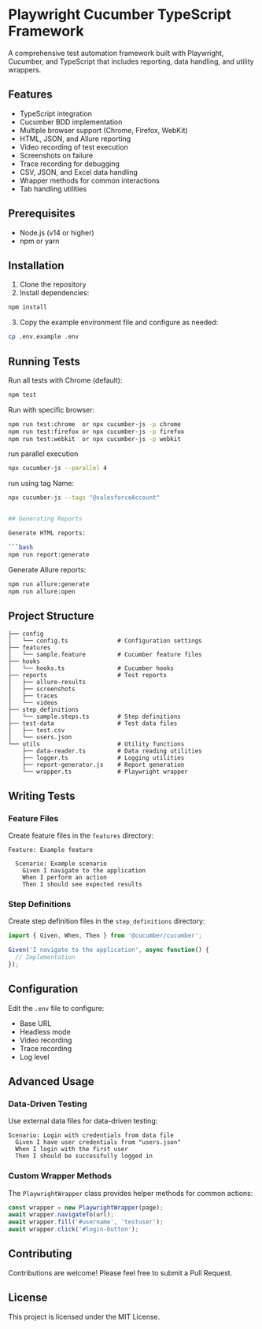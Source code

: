 # Playwright Cucumber TypeScript Framework

A comprehensive test automation framework built with Playwright, Cucumber, and TypeScript that includes reporting, data handling, and utility wrappers.

## Features

- TypeScript integration
- Cucumber BDD implementation
- Multiple browser support (Chrome, Firefox, WebKit)
- HTML, JSON, and Allure reporting
- Video recording of test execution
- Screenshots on failure
- Trace recording for debugging
- CSV, JSON, and Excel data handling
- Wrapper methods for common interactions
- Tab handling utilities

## Prerequisites

- Node.js (v14 or higher)
- npm or yarn

## Installation

1. Clone the repository
2. Install dependencies:

```bash
npm install
```

3. Copy the example environment file and configure as needed:

```bash
cp .env.example .env
```

## Running Tests

Run all tests with Chrome (default):

```bash
npm test
```

Run with specific browser:

```bash
npm run test:chrome  or npx cucumber-js -p chrome
npm run test:firefox or npx cucumber-js -p firefox
npm run test:webkit  or npx cucumber-js -p webkit
```
run parallel execution

```bash
npx cucumber-js --parallel 4
```

run using tag Name:

```bash
npx cucumber-js --tags "@salesforceAccount"


## Generating Reports

Generate HTML reports:

```bash
npm run report:generate
```

Generate Allure reports:

```bash
npm run allure:generate
npm run allure:open
```

## Project Structure

```
├── config
│   └── config.ts              # Configuration settings
├── features
│   └── sample.feature         # Cucumber feature files
├── hooks
│   └── hooks.ts               # Cucumber hooks
├── reports                    # Test reports
│   ├── allure-results
│   ├── screenshots
│   ├── traces
│   └── videos
├── step_definitions
│   └── sample.steps.ts        # Step definitions
├── test-data                  # Test data files
│   ├── test.csv
│   └── users.json
└── utils                      # Utility functions
    ├── data-reader.ts         # Data reading utilities
    ├── logger.ts              # Logging utilities
    ├── report-generator.js    # Report generation
    └── wrapper.ts             # Playwright wrapper
```

## Writing Tests

### Feature Files

Create feature files in the `features` directory:

```gherkin
Feature: Example feature

  Scenario: Example scenario
    Given I navigate to the application
    When I perform an action
    Then I should see expected results
```

### Step Definitions

Create step definition files in the `step_definitions` directory:

```typescript
import { Given, When, Then } from '@cucumber/cucumber';

Given('I navigate to the application', async function() {
  // Implementation
});
```

## Configuration

Edit the `.env` file to configure:

- Base URL
- Headless mode
- Video recording
- Trace recording
- Log level

## Advanced Usage

### Data-Driven Testing

Use external data files for data-driven testing:

```gherkin
Scenario: Login with credentials from data file
  Given I have user credentials from "users.json"
  When I login with the first user
  Then I should be successfully logged in
```

### Custom Wrapper Methods

The `PlaywrightWrapper` class provides helper methods for common actions:

```typescript
const wrapper = new PlaywrightWrapper(page);
await wrapper.navigateTo(url);
await wrapper.fill('#username', 'testuser');
await wrapper.click('#login-button');
```

## Contributing

Contributions are welcome! Please feel free to submit a Pull Request.

## License

This project is licensed under the MIT License.
